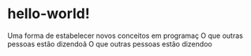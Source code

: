 # hello-world!
Uma forma de estabelecer novos conceitos em programaç
O que outras pessoas estão dizendoã
O que outras pessoas estão dizendoo
